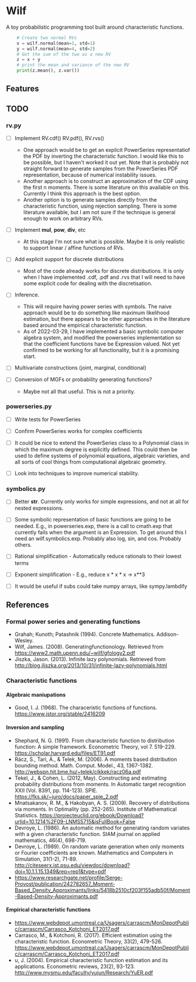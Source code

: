 # Wilf

A toy probabilistic programming tool built around characteristic functions.

```python
    # Create two normal RVs
    x = wilf.normal(mean=1, std=1)
    y = wilf.normal(mean=4, std=2)
    # Get the sum of the two as a new RV
    z = x + y
    # print the mean and variance of the new RV
    print(z.mean(), z.var())
```


## Features


## TODO

### rv.py
* [ ] Implement RV.cdf() RV.pdf(), RV.rvs()
    - One approach would be to get an explicit PowerSeries representatiof the PDF by inverting the characteristic function. I would like this to be possible, but I haven't worked it out yet. Note that is probably not straight forward to generate samples from the PowerSeries PDF representation, because of numerical instability issues.
    - Another approach is to construct an approximation of the CDF using the first n moments. There is some literature on this available on this. Currently I think this approach is the best option.
    - Another option is to generate samples directly from the characteristic function, using rejection sampling. There is some literature available, but I am not sure if the technique is general enough to work on arbitrary RVs.

* [ ] Implement __mul__, __pow__, __div__, etc
    - At this stage I'm not sure what is possible. Maybe it is only realistic to support linear / affine functions of RVs.

* [ ] Add explicit support for discrete distributions
    - Most of the code already works for discrete distributions. It is only when I have implemented .cdf, .pdf and .rvs that I will need to have some explicit code for dealing with the discretisation.

* [ ] Inference.
    - This will require having power series with symbols. The naive approach would be to do something like maximum likelihood estimation, but there appears to be other approaches in the literature based around the empirical characteristic function.
    - As of 2022-03-29, I have implemented a basic symbolic computer algebra system, and modified the powerseries implementation so that the coefficient functions have be Expression valued. Not yet confirmed to be working for all functionality, but it is a promising start.

* [ ] Multivariate constructions (joint, marginal, conditional)

* [ ] Conversion of MGFs or probability generating functions?
    - Maybe not all that useful. This is not a priority.


### powerseries.py
* [ ] Write tests for PowerSeries
* [ ] Confirm PowerSeries works for complex coefficients
* [ ] It could be nice to extend the PowerSeries class to a Polynomial class
      in which the maximum degree is explicitly defined. This could then be used
      to define systems of polynomial equations, algebraic varieties, and all sorts of cool things from computational algebraic geometry.
* [ ] Look into techniques to improve numerical stability.


### symbolics.py
* [ ] Better __str__. Currently only works for simple expressions, and not at all for nested expressions.
* [ ] Some symbolic representation of basic functions are going to be needed. E.g., in powerseries.exp, there is a call to cmath.exp that currently fails when the argument is an Expression. To get around this I need an wilf.symbolics.exp. Probably also log, sin, and cos. Probably others.
* [ ] Rational simplification - Automatically reduce rationals to their lowest terms
* [ ] Exponent simplification - E.g., reduce x * x * x -> x**3
* [ ] It would be useful if subs could take numpy arrays, like sympy.lambdify


## References

### Formal power series and generating functions
* Grahah; Kunoth; Patashnik (1994). Concrete Mathematics. Addison-Wesley.
* Wilf, James. (2008). Generatingfunctionology. Retrieved from https://www2.math.upenn.edu/~wilf/gfology2.pdf
* Jiszka, Jason. (2013). Infinite lazy polynomials. Retrieved from http://blog.jliszka.org/2013/10/31/infinite-lazy-polynomials.html

### Characteristic functions

#### Algebraic maniupations
* Good, I. J. (1968). The characeristic functions of functions. https://www.jstor.org/stable/2416209

#### Inversion and sampling
* Shephard, N. G. (1991). From characteristic function to distribution function: A simple framework. Econometric Theory, vol 7. 519-229. https://scholar.harvard.edu/files/ET91.pdf
* Rácz, S., Tari, Á., & Telek, M. (2006). A moments based distribution bounding method. Math. Comput. Model., 43, 1367-1382. http://webspn.hit.bme.hu/~telek/cikkek/racz06a.pdf
* Tekel, J., & Cohen, L. (2012, May). Constructing and estimating probability distributions from moments. In Automatic target recognition XXII (Vol. 8391, pp. 114-123). SPIE. https://fks.sk/~juro/docs/paper_spie_2.pdf
* Mnatsakanov, R. M., & Hakobyan, A. S. (2009). Recovery of distributions via moments. In Optimality (pp. 252-265). Institute of Mathematical Statistics. https://projecteuclid.org/ebook/Download?urlid=10.1214%2F09-LNMS5715&isFullBook=False
* Devroye, L. (1986). An automatic method for generating random variates with a given characteristic function. SIAM journal on applied mathematics, 46(4), 698-719.
* Devroye, L. (1989). On random variate generation when only moments or Fourier coefficients are known. Mathematics and Computers in Simulation, 31(1-2), 71-89. http://citeseerx.ist.psu.edu/viewdoc/download?doi=10.1.1.15.1349&rep=rep1&type=pdf
* https://www.researchgate.net/profile/Serge-Provost/publication/242782657_Moment-Based_Density_Approximants/links/5418b2510cf203f155adb50f/Moment-Based-Density-Approximants.pdf
#### Empirical characteristic functions
* https://www.webdepot.umontreal.ca/Usagers/carrascm/MonDepotPublic/carrascm/Carrasco_Kotchoni_ET2017.pdf
* Carrasco, M., & Kotchoni, R. (2017). Efficient estimation using the characteristic function. Econometric Theory, 33(2), 479-526. https://www.webdepot.umontreal.ca/Usagers/carrascm/MonDepotPublic/carrascm/Carrasco_Kotchoni_ET2017.pdf
* u, J. (2004). Empirical characteristic function estimation and its applications. Econometric reviews, 23(2), 93-123. http://www.mysmu.edu/faculty/yujun/Research/YuER.pdf
